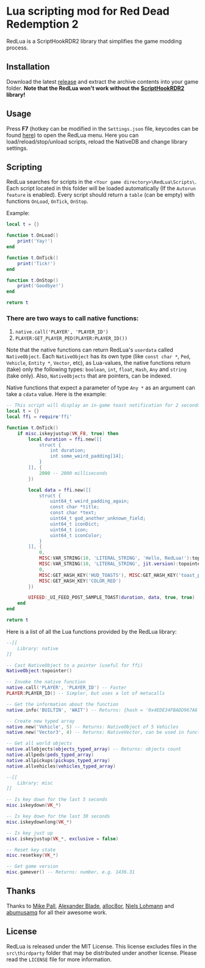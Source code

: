 # Lua scripting mod for Red Dead Redemption 2

RedLua is a ScriptHookRDR2 library that simplifies the game modding process.

## Installation

Download the latest [release](https://github.com/igor725/RedLua/releases) and extract the archive contents into your game folder. **Note that the RedLua won't work without the [ScriptHookRDR2](https://www.dev-c.com/rdr2/scripthookrdr2/) library!**

## Usage
Press **F7** (hotkey can be modified in the `Settings.json` file, keycodes can be found [here](https://cherrytree.at/misc/vk.htm)) to open the RedLua menu. Here you can load/reload/stop/unload scripts, reload the NativeDB and change library settings.

## Scripting

RedLua searches for scripts in the `<Your game directory>\RedLua\Scripts\`. Each script located in this folder will be loaded automatically (If the `Autorun feature` is enabled). Every script should return a `table` (can be empty) with functions `OnLoad`, `OnTick`, `OnStop`.

Example:
```lua
local t = {}

function t.OnLoad()
	print('Yay!')
end

function t.OnTick()
	print('Tick!')
end

function t.OnStop()
	print('Goodbye!')
end

return t
```

### There are two ways to call native functions:
1. `native.call('PLAYER', 'PLAYER_ID')`
2. `PLAYER:GET_PLAYER_PED(PLAYER:PLAYER_ID())`

Note that the native functions can return RedLua's `userdata` called `NativeObject`. Each `NativeObject` has its own type (like `const char *`, `Ped`, `Vehicle`, `Entity *`, `Vector`, etc), as Lua-values, the native functions return (take) only the following types: `boolean`, `int`, `float`, `Hash`, `Any` and `string` (take only). Also, `NativeObjects` that are pointers, can be indexed.

Native functions that expect a parameter of type `Any *` as an argument can take a `cdata` value. Here is the example:
```lua
-- This script will display an in-game toast notification for 2 seconds when F8 key is released
local t = {}
local ffi = require'ffi'

function t.OnTick()
	if misc.iskeyjustup(VK_F8, true) then
		local duration = ffi.new([[
			struct {
				int duration;
				int some_weird_padding[14];
			}
		]], {
			2000 -- 2000 milliseconds
		})

		local data = ffi.new([[
			struct {
				uint64_t weird_padding_again;
				const char *title;
				const char *text;
				uint64_t god_another_unknown_field;
				uint64_t iconDict;
				uint64_t icon;
				uint64_t iconColor;
			}
		]], {
			0,
			MISC:VAR_STRING(10, 'LITERAL_STRING', 'Hello, RedLua!'):topointer(),
			MISC:VAR_STRING(10, 'LITERAL_STRING', jit.version):topointer(),
			0,
			MISC:GET_HASH_KEY('HUD_TOASTS'), MISC:GET_HASH_KEY('toast_player_deadeye'),
			MISC:GET_HASH_KEY('COLOR_RED')
		})

		UIFEED:_UI_FEED_POST_SAMPLE_TOAST(duration, data, true, true)
	end
end

return t
```

Here is a list of all the Lua functions provided by the RedLua library:

```lua
--[[
	Library: native
]]

-- Cast NativeObject to a pointer (useful for ffi)
NativeObject:topointer()

-- Invoke the native function
native.call('PLAYER', 'PLAYER_ID') -- Faster
PLAYER:PLAYER_ID() -- Simpler, but uses a lot of metacalls

-- Get the information about the function
native.info('BUILTIN', 'WAIT') -- Returns: {hash = '0x4EDE34FBADD967A6', build = 1207, returns = 'void', params = {[1] = {type = 'int', name = 'ms'}}} or nothing if specified function does not exists

-- Create new typed array
native.new('Vehicle', 5) -- Returns: NativeObject of 5 Vehicles
native.new('Vector3', 4) -- Returns: NativeVector, can be used in functions like ENTITY:GET_ENTITY_MATRIX(...)

-- Get all world objects
native.allobjects(objects_typed_array) -- Returns: objects count
native.allpeds(peds_typed_array)
native.allpickups(pickups_typed_array)
native.allvehicles(vehicles_typed_array)

--[[
	Library: misc
]]

-- Is key down for the last 5 seconds
misc.iskeydown(VK_*)

-- Is key down for the last 30 seconds
misc.iskeydownlong(VK_*)

-- Is key just up
misc.iskeyjustup(VK_*, exclusive = false)

-- Reset key state
misc.resetkey(VK_*)

-- Get game version
misc.gamever() -- Returns: number, e.g. 1436.31
```

## Thanks

Thanks to [Mike Pall](https://github.com/LuaJIT/LuaJIT), [Alexander Blade](https://www.dev-c.com/rdr2/scripthookrdr2/), [alloc8or](https://github.com/alloc8or/rdr3-nativedb-data), [Niels Lohmann](https://github.com/nlohmann/json) and [abumusamq](https://github.com/amrayn/easyloggingpp) for all their awesome work.

## License

RedLua is released under the MIT License. This license excludes files in the `src\thirdparty` folder that may be distributed under another license. Please read the `LICENSE` file for more information.
